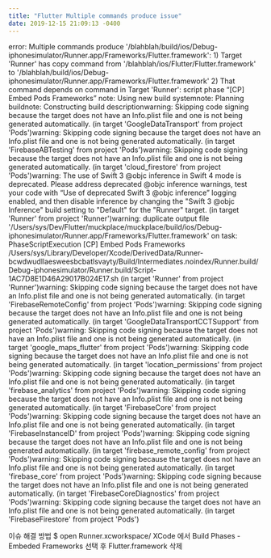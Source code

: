 ```yaml
---
title: "Flutter Multiple commands produce issue"
date: 2019-12-15 21:09:13 -0400
---
```




error: Multiple commands produce '/blahblah/build/ios/Debug-iphonesimulator/Runner.app/Frameworks/Flutter.framework':
    1) Target 'Runner' has copy command from '/blahblah/ios/Flutter/Flutter.framework' to '/blahblah/build/ios/Debug-iphonesimulator/Runner.app/Frameworks/Flutter.framework'
    2) That command depends on command in Target 'Runner': script phase “[CP] Embed Pods Frameworks”
    note: Using new build systemnote: Planning buildnote: Constructing build descriptionwarning: Skipping code signing because the target does not have an Info.plist file and one is not being generated automatically. (in target 'GoogleDataTransport' from project 'Pods')warning: Skipping code signing because the target does not have an Info.plist file and one is not being generated automatically. (in target 'FirebaseABTesting' from project 'Pods')warning: Skipping code signing because the target does not have an Info.plist file and one is not being generated automatically. (in target 'cloud_firestore' from project 'Pods')warning: The use of Swift 3 @objc inference in Swift 4 mode is deprecated. Please address deprecated @objc inference warnings, test your code with “Use of deprecated Swift 3 @objc inference” logging enabled, and then disable inference by changing the "Swift 3 @objc Inference" build setting to "Default" for the "Runner" target. (in target 'Runner' from project 'Runner')warning: duplicate output file '/Users/sys/Dev/Flutter/muckplace/muckplace/build/ios/Debug-iphonesimulator/Runner.app/Frameworks/Flutter.framework' on task: PhaseScriptExecution [CP] Embed Pods Frameworks /Users/sys/Library/Developer/Xcode/DerivedData/Runner-bcwdwudllaesweesbcbatlsvayty/Build/Intermediates.noindex/Runner.build/Debug-iphonesimulator/Runner.build/Script-1AC7D8E1D46A29017B024E17.sh (in target 'Runner' from project 'Runner')warning: Skipping code signing because the target does not have an Info.plist file and one is not being generated automatically. (in target 'FirebaseRemoteConfig' from project 'Pods')warning: Skipping code signing because the target does not have an Info.plist file and one is not being generated automatically. (in target 'GoogleDataTransportCCTSupport' from project 'Pods')warning: Skipping code signing because the target does not have an Info.plist file and one is not being generated automatically. (in target 'google_maps_flutter' from project 'Pods')warning: Skipping code signing because the target does not have an Info.plist file and one is not being generated automatically. (in target 'location_permissions' from project 'Pods')warning: Skipping code signing because the target does not have an Info.plist file and one is not being generated automatically. (in target 'firebase_analytics' from project 'Pods')warning: Skipping code signing because the target does not have an Info.plist file and one is not being generated automatically. (in target 'FirebaseCore' from project 'Pods')warning: Skipping code signing because the target does not have an Info.plist file and one is not being generated automatically. (in target 'FirebaseInstanceID' from project 'Pods')warning: Skipping code signing because the target does not have an Info.plist file and one is not being generated automatically. (in target 'firebase_remote_config' from project 'Pods')warning: Skipping code signing because the target does not have an Info.plist file and one is not being generated automatically. (in target 'firebase_core' from project 'Pods')warning: Skipping code signing because the target does not have an Info.plist file and one is not being generated automatically. (in target 'FirebaseCoreDiagnostics' from project 'Pods')warning: Skipping code signing because the target does not have an Info.plist file and one is not being generated automatically. (in target 'FirebaseFirestore' from project 'Pods')


이슈 해결 방법
$ open Runner.xcworkspace/ 
XCode 에서 Build Phases - Embeded Frameworks 선택 후 Flutter.framework 삭제



